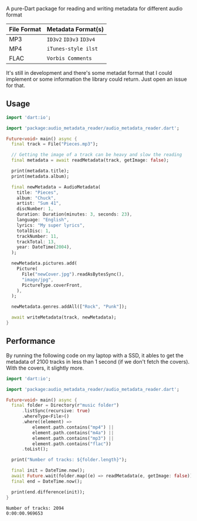 A pure-Dart package for reading and writing metadata for different audio format

| File Format | Metadata Format(s)      |
| ----------- | ----------------------- |
| MP3         | `ID3v2` `ID3v3` `ID3v4` |
| MP4         | `iTunes-style ilst`     |
| FLAC        | `Vorbis Comments`       |

It's still in development and there's some metadat format that I could implement or some information the library could return. Just open an issue for that.

## Usage

```dart
import 'dart:io';

import 'package:audio_metadata_reader/audio_metadata_reader.dart';

Future<void> main() async {
  final track = File("Pieces.mp3");

  // Getting the image of a track can be heavy and slow the reading
  final metadata = await readMetadata(track, getImage: false);

  print(metadata.title);
  print(metadata.album);

  final newMetadata = AudioMetadata(
    title: "Pieces",
    album: "Chuck",
    artist: "Sum 41",
    discNumber: 1,
    duration: Duration(minutes: 3, seconds: 23),
    language: "English",
    lyrics: "My super lyrics",
    totalDisc: 1,
    trackNumber: 11,
    trackTotal: 13,
    year: DateTime(2004),
  );

  newMetadata.pictures.add(
    Picture(
      File("newCover.jpg").readAsBytesSync(),
      "image/jpg",
      PictureType.coverFront,
    ),
  );

  newMetadata.genres.addAll(["Rock", "Punk"]);

  await writeMetadata(track, newMetadata);
}
```

## Performance

By running the following code on my laptop with a SSD, it ables to get the metadata of 2100 tracks in less than 1 second (if we don't fetch the covers). With the covers, it slightly more.

```dart
import 'dart:io';

import 'package:audio_metadata_reader/audio_metadata_reader.dart';

Future<void> main() async {
  final folder = Directory(r"music folder")
      .listSync(recursive: true)
      .whereType<File>()
      .where((element) =>
          element.path.contains("mp4") ||
          element.path.contains("m4a") ||
          element.path.contains("mp3") ||
          element.path.contains("flac"))
      .toList();

  print("Number of tracks: ${folder.length}");

  final init = DateTime.now();
  await Future.wait(folder.map((e) => readMetadata(e, getImage: false)));
  final end = DateTime.now();

  print(end.difference(init));
}
```

```
Number of tracks: 2094
0:00:00.969653
```

